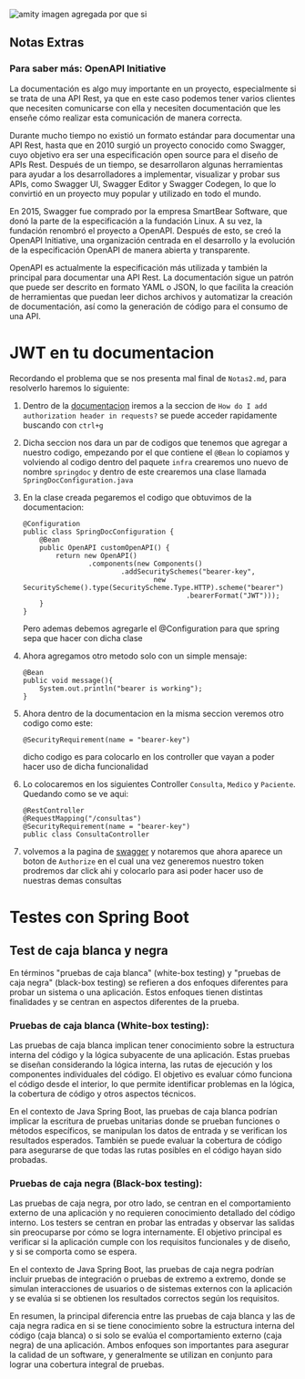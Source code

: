 ![amity imagen agregada por que si](https://images-wixmp-ed30a86b8c4ca887773594c2.wixmp.com/f/67791701-3cdb-45e2-a89c-99022f89acce/deqm8p0-85be0247-de78-4535-88bf-237b82a6af5d.png/v1/fill/w_988,h_808/amity_being_cute_by_the_mimic_deqm8p0-pre.png?token=eyJ0eXAiOiJKV1QiLCJhbGciOiJIUzI1NiJ9.eyJzdWIiOiJ1cm46YXBwOjdlMGQxODg5ODIyNjQzNzNhNWYwZDQxNWVhMGQyNmUwIiwiaXNzIjoidXJuOmFwcDo3ZTBkMTg4OTgyMjY0MzczYTVmMGQ0MTVlYTBkMjZlMCIsIm9iaiI6W1t7ImhlaWdodCI6Ijw9MTA0NyIsInBhdGgiOiJcL2ZcLzY3NzkxNzAxLTNjZGItNDVlMi1hODljLTk5MDIyZjg5YWNjZVwvZGVxbThwMC04NWJlMDI0Ny1kZTc4LTQ1MzUtODhiZi0yMzdiODJhNmFmNWQucG5nIiwid2lkdGgiOiI8PTEyODAifV1dLCJhdWQiOlsidXJuOnNlcnZpY2U6aW1hZ2Uub3BlcmF0aW9ucyJdfQ.9oWRYq8nF_DTbNtp9Jm4biUinY9ybwI4T706u7EmX5Y)

## Notas Extras

### Para saber más: OpenAPI Initiative

La documentación es algo muy importante en un proyecto, especialmente si se trata de una API Rest, ya que en este caso podemos tener varios clientes que necesiten comunicarse con ella y necesiten documentación que les enseñe cómo realizar esta comunicación de manera correcta.

Durante mucho tiempo no existió un formato estándar para documentar una API Rest, hasta que en 2010 surgió un proyecto conocido como Swagger, cuyo objetivo era ser una especificación open source para el diseño de APIs Rest. Después de un tiempo, se desarrollaron algunas herramientas para ayudar a los desarrolladores a implementar, visualizar y probar sus APIs, como Swagger UI, Swagger Editor y Swagger Codegen, lo que lo convirtió en un proyecto muy popular y utilizado en todo el mundo.

En 2015, Swagger fue comprado por la empresa SmartBear Software, que donó la parte de la especificación a la fundación Linux. A su vez, la fundación renombró el proyecto a OpenAPI. Después de esto, se creó la OpenAPI Initiative, una organización centrada en el desarrollo y la evolución de la especificación OpenAPI de manera abierta y transparente.

OpenAPI es actualmente la especificación más utilizada y también la principal para documentar una API Rest. La documentación sigue un patrón que puede ser descrito en formato YAML o JSON, lo que facilita la creación de herramientas que puedan leer dichos archivos y automatizar la creación de documentación, así como la generación de código para el consumo de una API.

# JWT en tu documentacion

Recordando el problema que se nos presenta mal final de `Notas2.md`, para resolverlo haremos lo siguiente:

1.  Dentro de la <a href="https://springdoc.org/">documentacion</a> iremos a la seccion de `How do I add authorization header in requests?` se puede acceder rapidamente buscando con `ctrl+g`

2.  Dicha seccion nos dara un par de codigos que tenemos que agregar a nuestro codigo, empezando por el que contiene el `@Bean` lo copiamos y volviendo al codigo dentro del paquete `infra` crearemos uno nuevo de nombre `springdoc` y dentro de este crearemos una clase llamada `SpringDocConfiguration.java`

3.  En la clase creada pegaremos el codigo que obtuvimos de la documentacion:

        @Configuration
        public class SpringDocConfiguration {
            @Bean
            public OpenAPI customOpenAPI() {
                return new OpenAPI()
                        .components(new Components()
                                .addSecuritySchemes("bearer-key",
                                        new SecurityScheme().type(SecurityScheme.Type.HTTP).scheme("bearer")
                                                .bearerFormat("JWT")));
            }
        }

    Pero ademas debemos agregarle el @Configuration para que spring sepa que hacer con dicha clase

4.  Ahora agregamos otro metodo solo con un simple mensaje:

        @Bean
        public void message(){
            System.out.println("bearer is working");
        }

5.  Ahora dentro de la documentacion en la misma seccion veremos otro codigo como este:

        @SecurityRequirement(name = "bearer-key")

    dicho codigo es para colocarlo en los controller que vayan a poder hacer uso de dicha funcionalidad

6.  Lo colocaremos en los siguientes Controller `Consulta`, `Medico` y `Paciente`. Quedando como se ve aqui:

        @RestController
        @RequestMapping("/consultas")
        @SecurityRequirement(name = "bearer-key")
        public class ConsultaController

7.  volvemos a la pagina de <a href="http://localhost:8080/swagger-ui/index.html">swagger</a> y notaremos que ahora aparece un boton de `Authorize` en el cual una vez generemos nuestro token prodremos dar click ahi y colocarlo para asi poder hacer uso de nuestras demas consultas

# Testes con Spring Boot

## Test de caja blanca y negra

En términos "pruebas de caja blanca" (white-box testing) y "pruebas de caja negra" (black-box testing) se refieren a dos enfoques diferentes para probar un sistema o una aplicación. Estos enfoques tienen distintas finalidades y se centran en aspectos diferentes de la prueba.

### Pruebas de caja blanca (White-box testing):

Las pruebas de caja blanca implican tener conocimiento sobre la estructura interna del código y la lógica subyacente de una aplicación. Estas pruebas se diseñan considerando la lógica interna, las rutas de ejecución y los componentes individuales del código. El objetivo es evaluar cómo funciona el código desde el interior, lo que permite identificar problemas en la lógica, la cobertura de código y otros aspectos técnicos.

En el contexto de Java Spring Boot, las pruebas de caja blanca podrían implicar la escritura de pruebas unitarias donde se prueban funciones o métodos específicos, se manipulan los datos de entrada y se verifican los resultados esperados. También se puede evaluar la cobertura de código para asegurarse de que todas las rutas posibles en el código hayan sido probadas.

### Pruebas de caja negra (Black-box testing):

Las pruebas de caja negra, por otro lado, se centran en el comportamiento externo de una aplicación y no requieren conocimiento detallado del código interno. Los testers se centran en probar las entradas y observar las salidas sin preocuparse por cómo se logra internamente. El objetivo principal es verificar si la aplicación cumple con los requisitos funcionales y de diseño, y si se comporta como se espera.

En el contexto de Java Spring Boot, las pruebas de caja negra podrían incluir pruebas de integración o pruebas de extremo a extremo, donde se simulan interacciones de usuarios o de sistemas externos con la aplicación y se evalúa si se obtienen los resultados correctos según los requisitos.

En resumen, la principal diferencia entre las pruebas de caja blanca y las de caja negra radica en si se tiene conocimiento sobre la estructura interna del código (caja blanca) o si solo se evalúa el comportamiento externo (caja negra) de una aplicación. Ambos enfoques son importantes para asegurar la calidad de un software, y generalmente se utilizan en conjunto para lograr una cobertura integral de pruebas.
